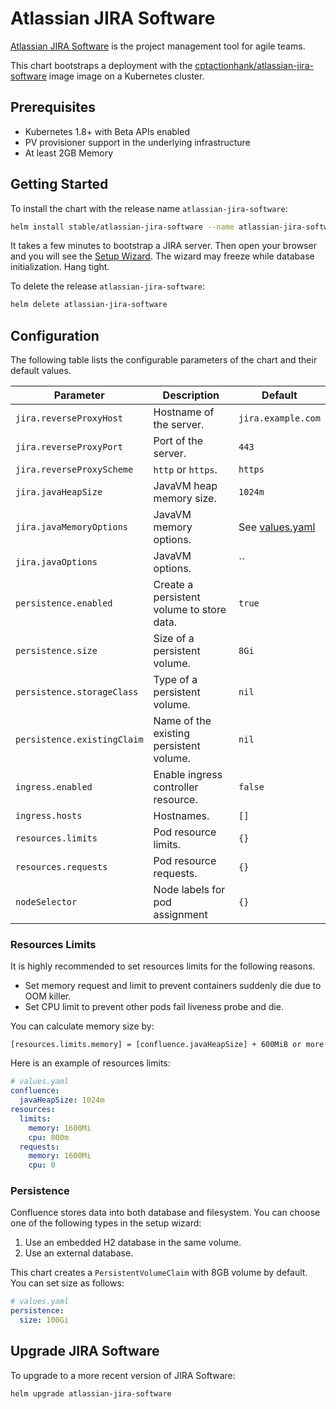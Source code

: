# Atlassian JIRA Software

[Atlassian JIRA Software](https://www.atlassian.com/software/jira) is the project management tool for agile teams.

This chart bootstraps a deployment with the [cptactionhank/atlassian-jira-software](https://github.com/cptactionhank/docker-atlassian-jira-software) image image on a Kubernetes cluster.


## Prerequisites

- Kubernetes 1.8+ with Beta APIs enabled
- PV provisioner support in the underlying infrastructure
- At least 2GB Memory


## Getting Started

To install the chart with the release name `atlassian-jira-software`:

```sh
helm install stable/atlassian-jira-software --name atlassian-jira-software
```

It takes a few minutes to bootstrap a JIRA server.
Then open your browser and you will see the [Setup Wizard](https://confluence.atlassian.com/adminjiraserver/running-the-setup-wizard-938846872.html).
The wizard may freeze while database initialization. Hang tight.

To delete the release `atlassian-jira-software`:

```sh
helm delete atlassian-jira-software
```


## Configuration

The following table lists the configurable parameters of the chart and their default values.

Parameter | Description | Default
----------|-------------|--------
`jira.reverseProxyHost` | Hostname of the server. | `jira.example.com`
`jira.reverseProxyPort` | Port of the server. | `443`
`jira.reverseProxyScheme` | `http` or `https`. | `https`
`jira.javaHeapSize` | JavaVM heap memory size. | `1024m`
`jira.javaMemoryOptions` | JavaVM memory options. | See [values.yaml](values.yaml)
`jira.javaOptions` | JavaVM options. | ``
`persistence.enabled` | Create a persistent volume to store data. | `true`
`persistence.size` | Size of a persistent volume. | `8Gi`
`persistence.storageClass` | Type of a persistent volume. | `nil`
`persistence.existingClaim` | Name of the existing persistent volume. | `nil`
`ingress.enabled` |	Enable ingress controller resource.	| `false`
`ingress.hosts`	| Hostnames. | `[]`
`resources.limits` | Pod resource limits. | `{}`
`resources.requests` | Pod resource requests. | `{}`
`nodeSelector` | Node labels for pod assignment | `{}`


### Resources Limits

It is highly recommended to set resources limits for the following reasons.

- Set memory request and limit to prevent containers suddenly die due to OOM killer.
- Set CPU limit to prevent other pods fail liveness probe and die.

You can calculate memory size by:

```
[resources.limits.memory] = [confluence.javaHeapSize] + 600MiB or more
```

Here is an example of resources limits:

```yaml
# values.yaml
confluence:
  javaHeapSize: 1024m
resources:
  limits:
    memory: 1600Mi
    cpu: 800m
  requests:
    memory: 1600Mi
    cpu: 0
```


### Persistence

Confluence stores data into both database and filesystem.
You can choose one of the following types in the setup wizard:

1. Use an embedded H2 database in the same volume.
1. Use an external database.

This chart creates a `PersistentVolumeClaim` with 8GB volume by default.
You can set size as follows:

```yaml
# values.yaml
persistence:
  size: 100Gi
```


## Upgrade JIRA Software

To upgrade to a more recent version of JIRA Software:

```sh
helm upgrade atlassian-jira-software
```
